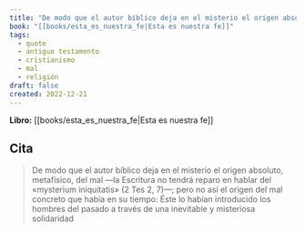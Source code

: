 ```yaml
---
title: "De modo que el autor bíblico deja en el misterio el origen absoluto, metafísico,..."
book: "[[books/esta_es_nuestra_fe|Esta es nuestra fe]]"
tags:
  - quote
  - antiguo testamento
  - cristianismo
  - mal
  - religión
draft: false
created: 2022-12-21
---
```


**Libro:** [[books/esta_es_nuestra_fe|Esta es nuestra fe]]

## Cita
> De modo que el autor bíblico deja en el misterio el origen absoluto, metafísico, del mal —la Escritura no tendrá reparo en hablar del «mysterium iniquitatis» (2 Tes 2, 7)—; pero no así el origen del mal concreto que había en su tiempo: Éste lo habían introducido los hombres del pasado a través de una inevitable y misteriosa solidaridad
